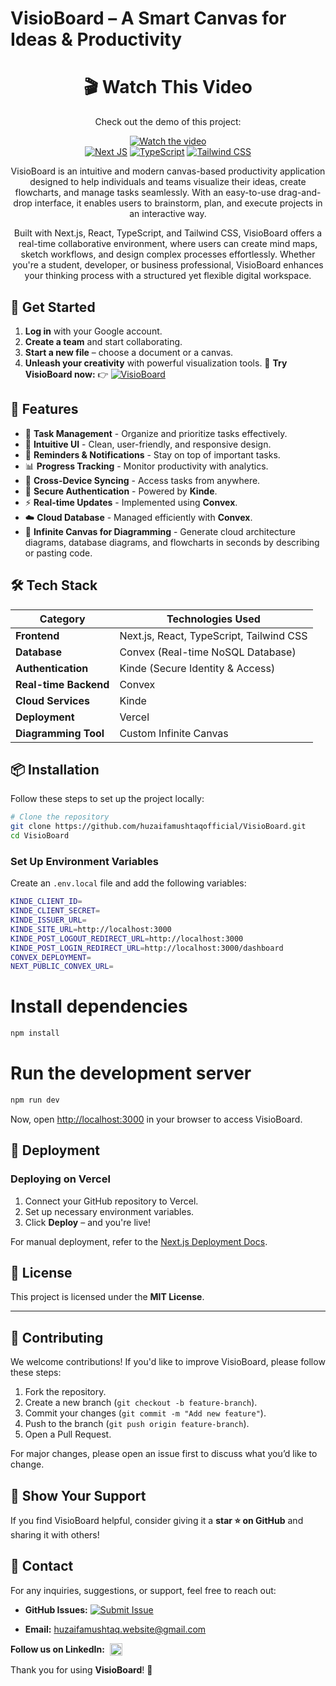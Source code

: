 # VisioBoard – A Smart Canvas for Ideas & Productivity
<div align="center">
  
# 🎬 Watch This Video  

Check out the demo of this project:  

[![Watch the video](https://raw.githubusercontent.com/huzaifamushtaqofficial/visioboard/main\public\visioboard-baner.jpg)](https://www.youtube.com/watch?v=rxuUEJkCXes)  
[![Next JS](https://img.shields.io/badge/-NextJS-000000?style=for-the-badge&logo=next.js&logoColor=white)](https://nextjs.org/)
[![TypeScript](https://img.shields.io/badge/-TypeScript-3178C6?style=for-the-badge&logo=typescript&logoColor=white)](https://www.typescriptlang.org/)
[![Tailwind CSS](https://img.shields.io/badge/-TailwindCSS-38B2AC?style=for-the-badge&logo=tailwind-css&logoColor=white)](https://tailwindcss.com/)


VisioBoard is an intuitive and modern canvas-based productivity application designed to help individuals and teams visualize their ideas, create flowcharts, and manage tasks seamlessly. With an easy-to-use drag-and-drop interface, it enables users to brainstorm, plan, and execute projects in an interactive way.

Built with Next.js, React, TypeScript, and Tailwind CSS, VisioBoard offers a real-time collaborative environment, where users can create mind maps, sketch workflows, and design complex processes effortlessly. Whether you're a student, developer, or business professional, VisioBoard enhances your thinking process with a structured yet flexible digital workspace.
</div>

## 🚀 Get Started  
1. **Log in** with your Google account.  
2. **Create a team** and start collaborating.  
3. **Start a new file** – choose a document or a canvas.  
4. **Unleash your creativity** with powerful visualization tools.
🔗 **Try VisioBoard now:** 👉 [![VisioBoard](https://img.shields.io/badge/Try%20VisioBoard-6A0DAD?style=flat&logo=visualstudiocode&logoColor=white)](https://visioboard.huzaifamushtaq.website/)


## 🚀 Features

- 📌 **Task Management** - Organize and prioritize tasks effectively.
- 🎨 **Intuitive UI** - Clean, user-friendly, and responsive design.
- 📅 **Reminders & Notifications** - Stay on top of important tasks.
- 📊 **Progress Tracking** - Monitor productivity with analytics.
- 🔄 **Cross-Device Syncing** - Access tasks from anywhere.
- 🔐 **Secure Authentication** - Powered by **Kinde**.
- ⚡ **Real-time Updates** - Implemented using **Convex**.
- ☁️ **Cloud Database** - Managed efficiently with **Convex**.
- 📐 **Infinite Canvas for Diagramming** - Generate cloud architecture diagrams, database diagrams, and flowcharts in seconds by describing or pasting code.

## 🛠️ Tech Stack

| Category            | Technologies Used                        |
|--------------------|--------------------------------------|
| **Frontend**      | Next.js, React, TypeScript, Tailwind CSS|
| **Database**      | Convex (Real-time NoSQL Database)       |
| **Authentication** | Kinde (Secure Identity & Access)       |
| **Real-time Backend** | Convex                              |
| **Cloud Services** | Kinde                                  |
| **Deployment**    | Vercel                                  |
| **Diagramming Tool** | Custom Infinite Canvas               |

## 📦 Installation

Follow these steps to set up the project locally:

```bash
# Clone the repository
git clone https://github.com/huzaifamushtaqofficial/VisioBoard.git
cd VisioBoard
```
### Set Up Environment Variables

Create an `.env.local` file and add the following variables:
```bash
KINDE_CLIENT_ID=
KINDE_CLIENT_SECRET=
KINDE_ISSUER_URL=
KINDE_SITE_URL=http://localhost:3000
KINDE_POST_LOGOUT_REDIRECT_URL=http://localhost:3000
KINDE_POST_LOGIN_REDIRECT_URL=http://localhost:3000/dashboard
CONVEX_DEPLOYMENT=
NEXT_PUBLIC_CONVEX_URL=
```



# Install dependencies
```bash
npm install 
```
# Run the development server
```bash
npm run dev 
```

Now, open [http://localhost:3000](http://localhost:3000) in your browser to access VisioBoard.

## 🚀 Deployment

### Deploying on Vercel

1. Connect your GitHub repository to Vercel.
2. Set up necessary environment variables.
3. Click **Deploy** – and you're live!

For manual deployment, refer to the [Next.js Deployment Docs](https://nextjs.org/docs/deployment).

## 📜 License

This project is licensed under the **MIT License**.

---

## 🤝 Contributing

We welcome contributions! If you'd like to improve VisioBoard, please follow these steps:

1. Fork the repository.
2. Create a new branch (`git checkout -b feature-branch`).
3. Commit your changes (`git commit -m "Add new feature"`).
4. Push to the branch (`git push origin feature-branch`).
5. Open a Pull Request.

For major changes, please open an issue first to discuss what you’d like to change.

## 🌟 Show Your Support

If you find VisioBoard helpful, consider giving it a **star ⭐ on GitHub** and sharing it with others!

## 📧 Contact

For any inquiries, suggestions, or support, feel free to reach out:


- **GitHub Issues:** [![Submit Issue](https://img.shields.io/badge/Submit%20Issue-6A0DAD?style=flat&logo=github&logoColor=white)](https://github.com/huzaifamushtaqofficial/VisioBoard/issues)


- **Email:** huzaifamushtaq.website@gmail.com
  
<div style="display: flex; align-items: center; gap: 8px;">
    <strong>Follow us on LinkedIn:</strong> 
    <a href="https://www.linkedin.com/in/huzaifamushtaqofficial/" target="_blank">
        <img src="https://upload.wikimedia.org/wikipedia/commons/c/ca/LinkedIn_logo_initials.png" width="20" height="20">
    </a>
</div>



Thank you for using **VisioBoard**! 🚀

